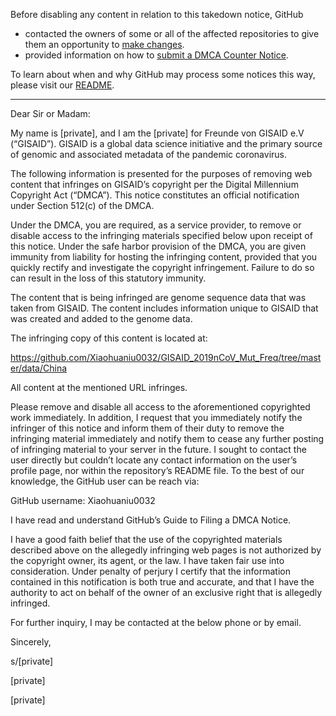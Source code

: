 Before disabling any content in relation to this takedown notice, GitHub
- contacted the owners of some or all of the affected repositories to give them an opportunity to [make changes](https://docs.github.com/en/github/site-policy/dmca-takedown-policy#a-how-does-this-actually-work).
- provided information on how to [submit a DMCA Counter Notice](https://docs.github.com/en/articles/guide-to-submitting-a-dmca-counter-notice).

To learn about when and why GitHub may process some notices this way, please visit our [README](https://github.com/github/dmca/blob/master/README.md#anatomy-of-a-takedown-notice).

---

Dear Sir or Madam:

 

My name is [private], and I am the [private] for Freunde von GISAID e.V (“GISAID”). GISAID is a global data science initiative and the primary source of genomic and associated metadata of the pandemic coronavirus.

 

The following information is presented for the purposes of removing web content that infringes on GISAID’s copyright per the Digital Millennium Copyright Act (“DMCA”). This notice constitutes an official notification under Section 512(c) of the DMCA.  

 

Under the DMCA, you are required, as a service provider, to remove or disable access to the infringing materials specified below upon receipt of this notice.  Under the safe harbor provision of the DMCA, you are given immunity from liability for hosting the infringing content, provided that you quickly rectify and investigate the copyright infringement.  Failure to do so can result in the loss of this statutory immunity.

 

The content that is being infringed are genome sequence data that was taken from GISAID. The content includes information unique to GISAID that was created and added to the genome data.

 

The infringing copy of this content is located at:

 

https://github.com/Xiaohuaniu0032/GISAID_2019nCoV_Mut_Freq/tree/master/data/China

 

All content at the mentioned URL infringes.

 

Please remove and disable all access to the aforementioned copyrighted work immediately. In addition, I request that you immediately notify the infringer of this notice and inform them of their duty to remove the infringing material immediately and notify them to cease any further posting of infringing material to your server in the future. I sought to contact the user directly but couldn’t locate any contact information on the user’s profile page, nor within the repository’s README file. To the best of our knowledge, the GitHub user can be reach via:

 

GitHub username:                Xiaohuaniu0032

 

I have read and understand GitHub’s Guide to Filing a DMCA Notice.

 

I have a good faith belief that the use of the copyrighted materials described above on the allegedly infringing web pages is not authorized by the copyright owner, its agent, or the law. I have taken fair use into consideration. Under penalty of perjury I certify that the information contained in this notification is both true and accurate, and that I have the authority to act on behalf of the owner of an exclusive right that is allegedly infringed. 

 

For further inquiry, I may be contacted at the below phone or by email.

 

Sincerely,

s/[private]

 

[private]

[private]
